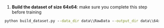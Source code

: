 1. __Build the dataset of size 64x64__: make sure you complete this step before training
```cmd
python build_dataset.py --data_dir data\\RawData --output_dir data\\64x64

